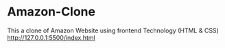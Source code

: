 # Amazon-Clone
This a clone of Amazon Website using frontend Technology (HTML & CSS)
<a>http://127.0.0.1:5500/index.html</a>
